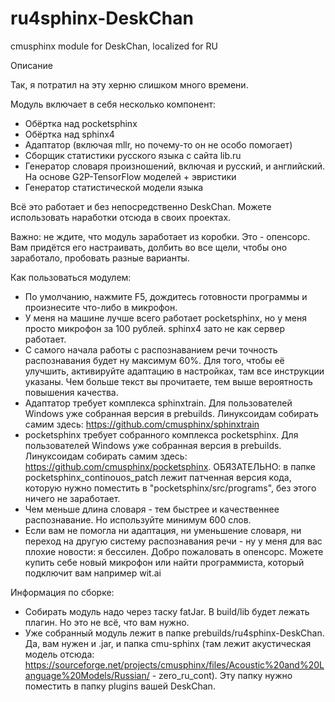 # ru4sphinx-DeskChan
cmusphinx module for DeskChan, localized for RU

Описание

Так, я потратил на эту херню слишком много времени.

Модуль включает в себя несколько компонент:
- Обёртка над pocketsphinx
- Обёртка над sphinx4
- Адаптатор (включая mllr, но почему-то он не особо помогает)
- Сборщик статистики русского языка с сайта lib.ru
- Генератор словаря произношений, включая и русский, и английский. На основе G2P-TensorFlow моделей + эвристики
- Генератор статистической модели языка

Всё это работает и без непосредственно DeskChan. Можете использовать наработки отсюда в своих проектах.

Важно: не ждите, что модуль заработает из коробки. Это - опенсорс. Вам придётся его настраивать, долбить во все щели, чтобы оно заработало, пробовать разные варианты.

Как пользоваться модулем:
- По умолчанию, нажмите F5, дождитесь готовности программы и произнесите что-либо в микрофон.
- У меня на машине лучше всего работает pocketsphinx, но у меня просто микрофон за 100 рублей. sphinx4 зато не как сервер работает.
- С самого начала работы с распознаванием речи точность распознавания будет ну максимум 60%. Для того, чтобы её улучшить, активируйте адаптацию в настройках, там все инструкции указаны. Чем больше текст вы прочитаете, тем выше вероятность повышения качества.
- Адаптатор требует комплекса sphinxtrain. Для пользователей Windows уже собранная версия в prebuilds. Линуксоидам собирать самим здесь: https://github.com/cmusphinx/sphinxtrain
- pocketsphinx требует собранного комплекса pocketsphinx. Для пользователей Windows уже собранная версия в prebuilds. Линуксоидам собирать самим здесь: https://github.com/cmusphinx/pocketsphinx. ОБЯЗАТЕЛЬНО: в папке pocketsphinx_continouos_patch лежит патченная версия кода, которую нужно поместить в "pocketsphinx/src/programs", без этого ничего не заработает.
- Чем меньше длина словаря - тем быстрее и качественнее распознавание. Но используйте минимум 600 слов.
- Если вам не помогла ни адаптация, ни уменьшение словаря, ни переход на другую систему распознавания речи - ну у меня для вас плохие новости: я бессилен. Добро пожаловать в опенсорс. Можете купить себе новый микрофон или найти программиста, который подключит вам например wit.ai

Информация по сборке:
- Собирать модуль надо через таску fatJar. В build/lib будет лежать плагин. Но это не всё, что вам нужно.
- Уже собранный модуль лежит в папке prebuilds/ru4sphinx-DeskChan. Да, вам нужен и .jar, и папка cmu-sphinx (там лежит акустическая модель отсюда: https://sourceforge.net/projects/cmusphinx/files/Acoustic%20and%20Language%20Models/Russian/ - zero_ru_cont). Эту папку нужно поместить в папку plugins вашей DeskChan.
